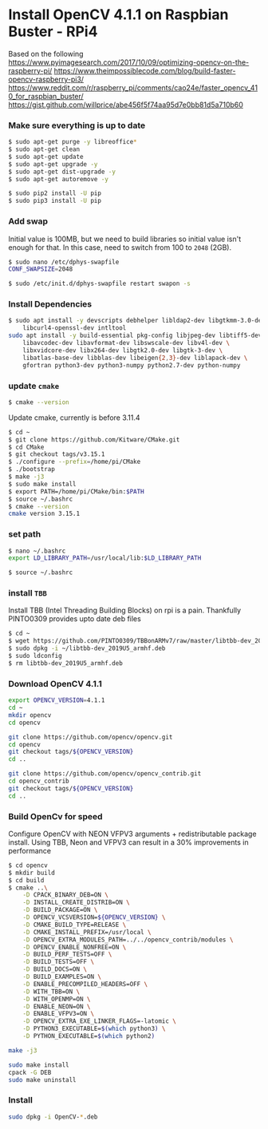 # Install OpenCV 4.1.1 on Raspbian Buster - RPi4
Based on the following
https://www.pyimagesearch.com/2017/10/09/optimizing-opencv-on-the-raspberry-pi/
https://www.theimpossiblecode.com/blog/build-faster-opencv-raspberry-pi3/
https://www.reddit.com/r/raspberry_pi/comments/cao24e/faster_opencv_410_for_raspbian_buster/
https://gist.github.com/willprice/abe456f5f74aa95d7e0bb81d5a710b60

### Make sure everything is up to date
```bash
$ sudo apt-get purge -y libreoffice*
$ sudo apt-get clean
$ sudo apt-get update
$ sudo apt-get upgrade -y
$ sudo apt-get dist-upgrade -y
$ sudo apt-get autoremove -y

$ sudo pip2 install -U pip
$ sudo pip3 install -U pip
```

### Add swap
Initial value is 100MB, but we need to build libraries so initial value isn't enough for that.
In this case, need to switch from 100 to `2048` (2GB).  
```bash
$ sudo nano /etc/dphys-swapfile
CONF_SWAPSIZE=2048

$ sudo /etc/init.d/dphys-swapfile restart swapon -s
```

### Install Dependencies
```bash   
$ sudo apt install -y devscripts debhelper libldap2-dev libgtkmm-3.0-dev libarchive-dev \
    libcurl4-openssl-dev intltool
sudo apt install -y build-essential pkg-config libjpeg-dev libtiff5-dev libjasper-dev \
    libavcodec-dev libavformat-dev libswscale-dev libv4l-dev \
    libxvidcore-dev libx264-dev libgtk2.0-dev libgtk-3-dev \
    libatlas-base-dev libblas-dev libeigen{2,3}-dev liblapack-dev \
    gfortran python3-dev python3-numpy python2.7-dev python-numpy 
```

### update `cmake`
```bash
$ cmake --version
```
Update cmake, currently is before 3.11.4

```bash
$ cd ~
$ git clone https://github.com/Kitware/CMake.git
$ cd CMake
$ git checkout tags/v3.15.1
$ ./configure --prefix=/home/pi/CMake
$ ./bootstrap
$ make -j3
$ sudo make install
$ export PATH=/home/pi/CMake/bin:$PATH
$ source ~/.bashrc
$ cmake --version
cmake version 3.15.1
```

### set path
```bash
$ nano ~/.bashrc
export LD_LIBRARY_PATH=/usr/local/lib:$LD_LIBRARY_PATH

$ source ~/.bashrc

```

### install `TBB`
Install TBB (Intel Threading Building Blocks) on rpi is a pain. Thankfully PINTO0309 provides upto date deb files
```bash
$ cd ~
$ wget https://github.com/PINTO0309/TBBonARMv7/raw/master/libtbb-dev_2019U5_armhf.deb
$ sudo dpkg -i ~/libtbb-dev_2019U5_armhf.deb
$ sudo ldconfig
$ rm libtbb-dev_2019U5_armhf.deb
```


### Download OpenCV 4.1.1
```bash
export OPENCV_VERSION=4.1.1
cd ~
mkdir opencv
cd opencv

git clone https://github.com/opencv/opencv.git
cd opencv
git checkout tags/${OPENCV_VERSION}
cd ..

git clone https://github.com/opencv/opencv_contrib.git
cd opencv_contrib
git checkout tags/${OPENCV_VERSION}
cd ..
```

### Build OpenCv for speed
Configure OpenCV with NEON VFPV3 arguments + redistributable package install. Using TBB, Neon and VFPV3 can result in a 30% improvements in performance

```bash
$ cd opencv
$ mkdir build
$ cd build
$ cmake ..\
    -D CPACK_BINARY_DEB=ON \
    -D INSTALL_CREATE_DISTRIB=ON \
    -D BUILD_PACKAGE=ON \
    -D OPENCV_VCSVERSION=${OPENCV_VERSION} \
    -D CMAKE_BUILD_TYPE=RELEASE \
    -D CMAKE_INSTALL_PREFIX=/usr/local \
    -D OPENCV_EXTRA_MODULES_PATH=../../opencv_contrib/modules \
    -D OPENCV_ENABLE_NONFREE=ON \
    -D BUILD_PERF_TESTS=OFF \
    -D BUILD_TESTS=OFF \
    -D BUILD_DOCS=ON \
    -D BUILD_EXAMPLES=ON \
    -D ENABLE_PRECOMPILED_HEADERS=OFF \
    -D WITH_TBB=ON \
    -D WITH_OPENMP=ON \
    -D ENABLE_NEON=ON \
    -D ENABLE_VFPV3=ON \
    -D OPENCV_EXTRA_EXE_LINKER_FLAGS=-latomic \
    -D PYTHON3_EXECUTABLE=$(which python3) \
    -D PYTHON_EXECUTABLE=$(which python2)

make -j3

sudo make install
cpack -G DEB
sudo make uninstall
```

### Install
```bash
sudo dpkg -i OpenCV-*.deb
```
